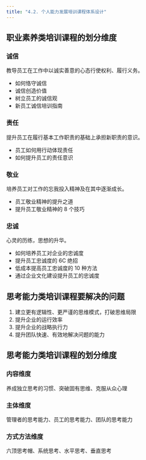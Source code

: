 ```yaml
---
title: "4.2. 个人能力发展培训课程体系设计"
---
```

## 职业素养类培训课程的划分维度
### 诚信
教导员工在工作中以诚实善意的心态行使权利、履行义务。
- 如何恪守诚信
- 诚信创造价值
- 树立员工的诚信观
- 新员工诚信培训指南
### 责任
提升员工在履行基本工作职责的基础上承担新职责的意识。
- 员工如何用行动体现责任
- 如何提升员工的责任意识
### 敬业
培养员工对工作的忘我投入精神及在其中逐渐成长。
- 员工敬业精神的提升之道
- 提升员工敬业精神的 8 个技巧
### 忠诚
心灵的历练，思想的升华。
- 如何培养员工对企业的忠诚度
- 提升员工忠诚度的 6C 绝招
- 低成本提高员工忠诚度的 10 种方法
- 通过企业文化建设提升员工的忠诚度
## 思考能力类培训课程要解决的问题
1. 建立更有逻辑性、更严谨的思维模式，打破思维局限
2. 提升企业的运行效率
3. 提升企业的战略执行力
4. 提升团队快速、有效地解决问题的能力
## 思考能力类培训课程的划分维度
### 内容维度
养成独立思考的习惯、突破固有思维、克服从众心理
### 主体维度
管理者的思考能力、员工的思考能力、团队的思考能力
### 方式方法维度
六顶思考帽、系统思考、水平思考、垂直思考